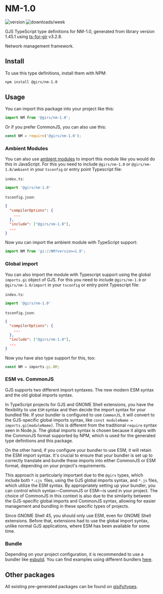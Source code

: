 
# NM-1.0

![version](https://img.shields.io/npm/v/@girs/nm-1.0)
![downloads/week](https://img.shields.io/npm/dw/@girs/nm-1.0)


GJS TypeScript type definitions for NM-1.0, generated from library version 1.45.1 using [ts-for-gir](https://github.com/gjsify/ts-for-gir) v3.2.8.

Network management framework.

## Install

To use this type definitions, install them with NPM:
```bash
npm install @girs/nm-1.0
```

## Usage

You can import this package into your project like this:
```ts
import NM from '@girs/nm-1.0';
```

Or if you prefer CommonJS, you can also use this:
```ts
const NM = require('@girs/nm-1.0');
```

### Ambient Modules

You can also use [ambient modules](https://github.com/gjsify/ts-for-gir/tree/main/packages/cli#ambient-modules) to import this module like you would do this in JavaScript.
For this you need to include `@girs/nm-1.0` or `@girs/nm-1.0/ambient` in your `tsconfig` or entry point Typescript file:

`index.ts`:
```ts
import '@girs/nm-1.0'
```

`tsconfig.json`:
```json
{
  "compilerOptions": {
    ...
  },
  "include": ["@girs/nm-1.0"],
  ...
}
```

Now you can import the ambient module with TypeScript support: 

```ts
import NM from 'gi://NM?version=1.0';
```

### Global import

You can also import the module with Typescript support using the global `imports.gi` object of GJS.
For this you need to include `@girs/nm-1.0` or `@girs/nm-1.0/import` in your `tsconfig` or entry point Typescript file:

`index.ts`:
```ts
import '@girs/nm-1.0'
```

`tsconfig.json`:
```json
{
  "compilerOptions": {
    ...
  },
  "include": ["@girs/nm-1.0"],
  ...
}
```

Now you have also type support for this, too:

```ts
const NM = imports.gi.NM;
```


### ESM vs. CommonJS

GJS supports two different import syntaxes. The new modern ESM syntax and the old global imports syntax.

In TypeScript projects for GJS and GNOME Shell extensions, you have the flexibility to use `ESM` syntax and then decide the import syntax for your bundled file. If your bundler is configured to use `CommonJS`, it will convert to the GJS-specific global imports syntax, like `const moduleName = imports.gi[moduleName]`. This is different from the traditional `require` syntax seen in Node.js. The global imports syntax is chosen because it aligns with the CommonJS format supported by NPM, which is used for the generated type definitions and this package.

On the other hand, if you configure your bundler to use ESM, it will retain the ESM import syntax. It's crucial to ensure that your bundler is set up to correctly translate and bundle these imports into either CommonJS or ESM format, depending on your project's requirements.

This approach is particularly important due to the `@girs` types, which include both `*.cjs `files, using the GJS global imports syntax, and `*.js` files, which utilize the ESM syntax. By appropriately setting up your bundler, you can control which syntax—CommonJS or ESM—is used in your project. The choice of CommonJS in this context is also due to the similarity between the GJS-specific global imports and CommonJS syntax, allowing for easier management and bundling in these specific types of projects.

Since GNOME Shell 45, you should only use ESM, even for GNOME Shell extensions. Before that, extensions had to use the global import syntax, unlike normal GJS applications, where ESM has been available for some time.

### Bundle

Depending on your project configuration, it is recommended to use a bundler like [esbuild](https://esbuild.github.io/). You can find examples using different bundlers [here](https://github.com/gjsify/ts-for-gir/tree/main/examples).

## Other packages

All existing pre-generated packages can be found on [gjsify/types](https://github.com/gjsify/types).

